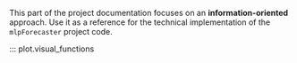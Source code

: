 This part of the project documentation focuses on
an **information-oriented** approach. Use it as a
reference for the technical implementation of the
`mlpForecaster` project code.

::: plot.visual_functions